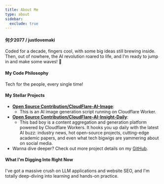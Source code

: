 ```yaml
---
title: About Me
type: about
sidebar:
  exclude: true
---
```

#### 何夕2077 / justlovemaki

Coded for a decade, fingers cool, with some big ideas still brewing inside. Then, out of nowhere, the AI revolution roared to life, and I'm ready to jump in and make some waves! 🚀

#### My Code Philosophy

Tech for the people, every single time!

#### My Stellar Projects

*   **[Open Source Contribution/CloudFlare-AI-Image](https://github.com/justlovemaki/CloudFlare-AI-Image)**:
    *   This is an AI image generation script running on Cloudflare Worker.
*   **[Open Source Contribution/CloudFlare-AI-Insight-Daily](https://github.com/justlovemaki/CloudFlare-AI-Insight-Daily)**:
    *   This bad boy is a content aggregation and generation platform powered by Cloudflare Workers. It hooks you up daily with the latest AI buzz: industry news, hot open-source projects, cutting-edge academic papers, and even what tech bigwigs are yammering about on social media.
*   Wanna dive deeper? Check out more project details on my [GitHub](https://github.com/justlovemaki).

#### What I'm Digging Into Right Now

I've got a massive crush on LLM applications and website SEO, and I'm totally deep-diving into learning and hands-on practice.